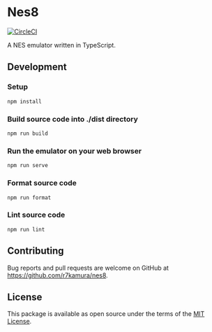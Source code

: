 # Nes8

[![CircleCI](https://circleci.com/gh/r7kamura/nes8.svg?style=svg)](https://circleci.com/gh/r7kamura/workflows/nes8)

A NES emulator written in TypeScript.

## Development

### Setup

```
npm install
```

### Build source code into ./dist directory

```
npm run build
```

### Run the emulator on your web browser

```
npm run serve
```

### Format source code

```
npm run format
```

### Lint source code

```
npm run lint
```

## Contributing

Bug reports and pull requests are welcome on GitHub at https://github.com/r7kamura/nes8.

## License

This package is available as open source under the terms of the [MIT License](https://opensource.org/licenses/MIT).

